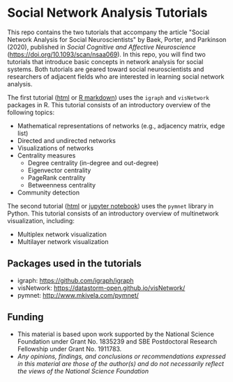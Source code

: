 # Social Network Analysis Tutorials

This repo contains the two tutorials that accompany the article "Social Network Analysis for Social Neuroscientists" by Baek, Porter, and Parkinson (2020), published in *Social Cognitive and Affective Neuroscience* (https://doi.org/10.1093/scan/nsaa069). In this repo, you will find two tutorials that introduce basic concepts in network analysis for social systems. Both tutorials are geared toward social neuroscientists and researchers of adjacent fields who are interested in learning social network analysis.

The first tutorial ([html](https://elisabaek.github.io/social_network_analysis_tutorial/) or [R markdown](https://github.com/elisabaek/social_network_analysis_tutorial/blob/master/Tutorial_SNA_for_Social_Neuroscientists.Rmd)) uses the ```igraph``` and ```visNetwork``` packages in R. This tutorial consists of an introductory overview of the following topics:

* Mathematical representations of networks (e.g., adjacency matrix, edge list)
* Directed and undirected networks
* Visualizations of networks
* Centrality measures
  * Degree centrality (in-degree and out-degree)
  * Eigenvector centrality
  * PageRank centrality
  * Betweenness centrality
* Community detection

The second tutorial ([html](https://elisabaek.github.io/multilayer_network_analysis_tutorial/) or [jupyter notebook](https://github.com/elisabaek/social_network_analysis_tutorial/blob/master/Tutorial_Multilayer_Network_Visualization.ipynb)) uses the ```pymnet``` library in Python. This tutorial consists of an introductory overview of multinetwork visualization, including:

* Multiplex network visualization
* Multilayer network visualization

## Packages used in the tutorials

* igraph: https://github.com/igraph/igraph
* visNetwork: https://datastorm-open.github.io/visNetwork/
* pymnet: http://www.mkivela.com/pymnet/

## Funding

* This material is based upon work supported by the National Science Foundation under Grant No. 1835239 and SBE Postdoctoral Research Fellowship under Grant No. 1911783.
* *Any opinions, findings, and conclusions or recommendations expressed in this material are those of the author(s) and do not necessarily reflect the views of the National Science Foundation*
